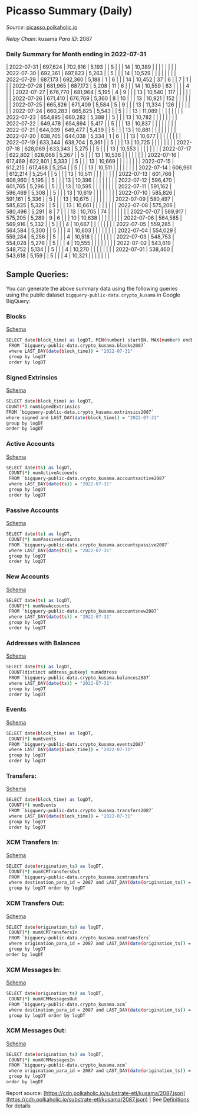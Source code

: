 # Picasso Summary (Daily)

_Source_: [picasso.polkaholic.io](https://picasso.polkaholic.io)

*Relay Chain*: kusama
*Para ID*: 2087



### Daily Summary for Month ending in 2022-07-31


| 2022-07-31 | 697,624 | 702,816 | 5,193 |  | 5 |  |  | 14 | 10,389 |   |   |   |  |  |  |
| 2022-07-30 | 692,361 | 697,623 | 5,263 |  | 5 |  |  | 14 | 10,529 |   |   |   |  |  |  |
| 2022-07-29 | 687,173 | 692,360 | 5,188 | 1 | 6 |  |  | 14 | 10,452 | 37  | 6  |   | 7 | 1 |  |
| 2022-07-28 | 681,965 | 687,172 | 5,208 | 11 | 6 |  |  | 14 | 10,559 | 83  |   |   |  | 4 |  |
| 2022-07-27 | 676,770 | 681,964 | 5,195 | 4 | 9 |  |  | 13 | 10,540 | 117  |   |   |  |  |  |
| 2022-07-26 | 671,410 | 676,769 | 5,360 | 8 | 10 |  |  | 13 | 10,921 | 152  |   |   |  |  |  |
| 2022-07-25 | 665,826 | 671,409 | 5,584 | 5 | 9 |  |  | 13 | 11,334 | 126  |   |   |  |  |  |
| 2022-07-24 | 660,283 | 665,825 | 5,543 |  | 5 |  |  | 13 | 11,089 |   |   |   |  |  |  |
| 2022-07-23 | 654,895 | 660,282 | 5,388 |  | 5 |  |  | 13 | 10,782 |   |   |   |  |  |  |
| 2022-07-22 | 649,478 | 654,894 | 5,417 |  | 5 |  |  | 13 | 10,837 |   |   |   |  |  |  |
| 2022-07-21 | 644,039 | 649,477 | 5,439 |  | 5 |  |  | 13 | 10,881 |   |   |   |  |  |  |
| 2022-07-20 | 638,705 | 644,038 | 5,334 | 1 | 6 |  |  | 13 | 10,677 |   |   |   |  |  |  |
| 2022-07-19 | 633,344 | 638,704 | 5,361 |  | 5 |  |  | 13 | 10,725 |   |   |   |  |  |  |
| 2022-07-18 | 628,069 | 633,343 | 5,275 |  | 5 |  |  | 13 | 10,553 |   |   |   |  |  |  |
| 2022-07-17 | 622,802 | 628,068 | 5,267 |  | 5 |  |  | 13 | 10,536 |   |   |   |  |  |  |
| 2022-07-16 | 617,469 | 622,801 | 5,333 |  | 5 |  |  | 13 | 10,669 |   |   |   |  |  |  |
| 2022-07-15 | 612,215 | 617,468 | 5,254 |  | 5 |  |  | 13 | 10,511 |   |   |   |  |  |  |
| 2022-07-14 | 606,961 | 612,214 | 5,254 |  | 5 |  |  | 13 | 10,511 |   |   |   |  |  |  |
| 2022-07-13 | 601,766 | 606,960 | 5,195 |  | 5 |  |  | 13 | 10,396 |   |   |   |  |  |  |
| 2022-07-12 | 596,470 | 601,765 | 5,296 |  | 5 |  |  | 13 | 10,595 |   |   |   |  |  |  |
| 2022-07-11 | 591,162 | 596,469 | 5,308 |  | 5 |  |  | 13 | 10,619 |   |   |   |  |  |  |
| 2022-07-10 | 585,826 | 591,161 | 5,336 |  | 5 |  |  | 13 | 10,675 |   |   |   |  |  |  |
| 2022-07-09 | 580,497 | 585,825 | 5,329 |  | 5 |  |  | 13 | 10,661 |   |   |   |  |  |  |
| 2022-07-08 | 575,206 | 580,496 | 5,291 | 8 | 7 |  |  | 13 | 10,705 | 74  |   |   |  |  |  |
| 2022-07-07 | 569,917 | 575,205 | 5,289 | 9 | 6 |  |  | 10 | 10,638 |   |   |   |  |  |  |
| 2022-07-06 | 564,585 | 569,916 | 5,332 |  | 5 |  |  | 4 | 10,667 |   |   |   |  |  |  |
| 2022-07-05 | 559,285 | 564,584 | 5,300 |  | 5 |  |  | 4 | 10,603 |   |   |   |  |  |  |
| 2022-07-04 | 554,029 | 559,284 | 5,256 |  | 5 |  |  | 4 | 10,518 |   |   |   |  |  |  |
| 2022-07-03 | 548,753 | 554,028 | 5,276 |  | 5 |  |  | 4 | 10,555 |   |   |   |  |  |  |
| 2022-07-02 | 543,619 | 548,752 | 5,134 |  | 5 |  |  | 4 | 10,270 |   |   |   |  |  |  |
| 2022-07-01 | 538,460 | 543,618 | 5,159 |  | 5 |  |  | 4 | 10,321 |   |   |   |  |  |  |

## Sample Queries:
You can generate the above summary data using the following queries using the public dataset `bigquery-public-data.crypto_kusama` in Google BigQuery:


### Blocks 

[Schema](https://github.com/colorfulnotion/substrate-etl/blob/main/schema/blocks.json)

```bash
SELECT date(block_time) as logDT, MIN(number) startBN, MAX(number) endBN, COUNT(*) numBlocks 
 FROM `bigquery-public-data.crypto_kusama.blocks2087`  
 where LAST_DAY(date(block_time)) = "2022-07-31" 
 group by logDT 
 order by logDT
```

### Signed Extrinsics 

[Schema](https://github.com/colorfulnotion/substrate-etl/blob/main/schema/extrinsics.json)

```bash
SELECT date(block_time) as logDT, 
COUNT(*) numSignedExtrinsics 
FROM `bigquery-public-data.crypto_kusama.extrinsics2087`  
where signed and LAST_DAY(date(block_time)) = "2022-07-31" 
group by logDT 
order by logDT
```

### Active Accounts 

[Schema](https://github.com/colorfulnotion/substrate-etl/blob/main/schema/accountsactive.json)

```bash
SELECT date(ts) as logDT, 
 COUNT(*) numActiveAccounts 
 FROM `bigquery-public-data.crypto_kusama.accountsactive2087` 
 where LAST_DAY(date(ts)) = "2022-07-31" 
 group by logDT 
 order by logDT
```

### Passive Accounts 

[Schema](https://github.com/colorfulnotion/substrate-etl/blob/main/schema/accountspassive.json)

```bash
SELECT date(ts) as logDT, 
 COUNT(*) numPassiveAccounts 
 FROM `bigquery-public-data.crypto_kusama.accountspassive2087` 
 where LAST_DAY(date(ts)) = "2022-07-31" 
 group by logDT 
 order by logDT
```

### New Accounts 

[Schema](https://github.com/colorfulnotion/substrate-etl/blob/main/schema/accountsnew.json)

```bash
SELECT date(ts) as logDT, 
 COUNT(*) numNewAccounts 
 FROM `bigquery-public-data.crypto_kusama.accountsnew2087` 
 where LAST_DAY(date(ts)) = "2022-07-31" 
 group by logDT
 order by logDT
```

### Addresses with Balances 

[Schema](https://github.com/colorfulnotion/substrate-etl/blob/main/schema/balances.json)

```bash
SELECT date(ts) as logDT,
 COUNT(distinct address_pubkey) numAddress 
 FROM `bigquery-public-data.crypto_kusama.balances2087` 
 where LAST_DAY(date(ts)) = "2022-07-31" 
 group by logDT 
 order by logDT
```

### Events 

[Schema](https://github.com/colorfulnotion/substrate-etl/blob/main/schema/events.json)

```bash
SELECT date(block_time) as logDT, 
 COUNT(*) numEvents 
 FROM `bigquery-public-data.crypto_kusama.events2087` 
 where LAST_DAY(date(block_time)) = "2022-07-31" 
 group by logDT 
 order by logDT
```

### Transfers:

[Schema](https://github.com/colorfulnotion/substrate-etl/blob/main/schema/transfers.json)

```bash
SELECT date(block_time) as logDT, 
 COUNT(*) numEvents 
 FROM `bigquery-public-data.crypto_kusama.transfers2087` 
 where LAST_DAY(date(block_time)) = "2022-07-31" 
 group by logDT 
 order by logDT
```

### XCM Transfers In: 

[Schema](https://github.com/colorfulnotion/substrate-etl/blob/main/schema/xcmtransfers.json)

```bash
SELECT date(origination_ts) as logDT, 
 COUNT(*) numXCMTransfersOut 
 FROM `bigquery-public-data.crypto_kusama.xcmtransfers` 
 where destination_para_id = 2087 and LAST_DAY(date(origination_ts)) = "2022-07-31" 
 group by logDT order by logDT
```

### XCM Transfers Out: 

[Schema](https://github.com/colorfulnotion/substrate-etl/blob/main/schema/xcmtransfers.json)

```bash
SELECT date(origination_ts) as logDT, 
 COUNT(*) numXCMTransfersIn 
 FROM `bigquery-public-data.crypto_kusama.xcmtransfers` 
 where origination_para_id = 2087 and LAST_DAY(date(origination_ts)) = "2022-07-31" 
 group by logDT 
order by logDT
```

### XCM Messages In: 

[Schema](https://github.com/colorfulnotion/substrate-etl/blob/main/schema/xcm.json)

```bash
SELECT date(origination_ts) as logDT, 
 COUNT(*) numXCMMessagesOut 
 FROM `bigquery-public-data.crypto_kusama.xcm` 
 where destination_para_id = 2087 and LAST_DAY(date(origination_ts)) = "2022-07-31" 
 group by logDT order by logDT
```

### XCM Messages Out: 

[Schema](https://github.com/colorfulnotion/substrate-etl/blob/main/schema/xcm.json)

```bash
SELECT date(origination_ts) as logDT, 
 COUNT(*) numXCMMessagesIn 
 FROM `bigquery-public-data.crypto_kusama.xcm` 
 where origination_para_id = 2087 and LAST_DAY(date(origination_ts)) = "2022-07-31" 
 group by logDT 
order by logDT
```


Report source: [https://cdn.polkaholic.io/substrate-etl/kusama/2087.json](https://cdn.polkaholic.io/substrate-etl/kusama/2087.json) | See [Definitions](/DEFINITIONS.md) for details
